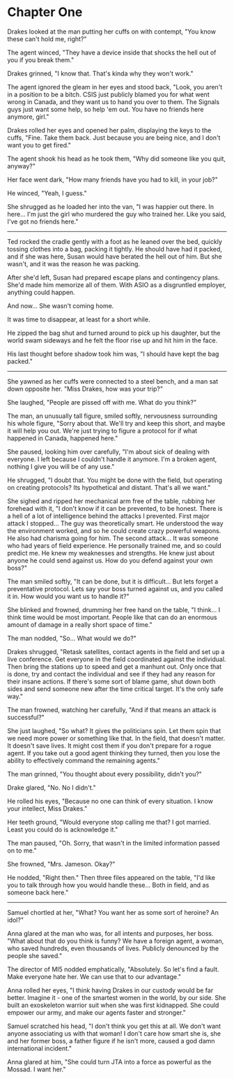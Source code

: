 # Chapter One

Drakes looked at the man putting her cuffs on with contempt, "You know these can't hold me, right?"

The agent winced, "They have a device inside that shocks the hell out of you if you break them."

Drakes grinned, "I know that. That's kinda why they won't work."

The agent ignored the gleam in her eyes and stood back, "Look, you aren't in a position to be a bitch. CSIS just publicly blamed you for what went wrong in Canada, and they want us to hand you over to them. The Signals guys just want some help, so help 'em out. You have no friends here anymore, girl."

Drakes rolled her eyes and opened her palm, displaying the keys to the cuffs, "Fine. Take them back. Just because you are being nice, and I don't want you to get fired."

The agent shook his head as he took them, "Why did someone like you quit, anyway?"

Her face went dark, "How many friends have you had to kill, in your job?"

He winced, "Yeah, I guess."

She shrugged as he loaded her into the van, "I was happier out there. In here... I'm just the girl who murdered the guy who trained her. Like you said, I've got no friends here."

---

Ted rocked the cradle gently with a foot as he leaned over the bed, quickly tossing clothes into a bag, packing it tightly. He should have had it packed, and if she was here, Susan would have berated the hell out of him. But she wasn't, and it was the reason he was packing.

After she'd left, Susan had prepared escape plans and contingency plans. She'd made him memorize all of them. With ASIO as a disgruntled employer, anything could happen.

And now... She wasn't coming home.

It was time to disappear, at least for a short while.

He zipped the bag shut and turned around to pick up his daughter, but the world swam sideways and he felt the floor rise up and hit him in the face.

His last thought before shadow took him was, "I should have kept the bag packed."

---

She yawned as her cuffs were connected to a steel bench, and a man sat down opposite her. "Miss Drakes, how was your trip?"

She laughed, "People are pissed off with me. What do you think?"

The man, an unusually tall figure, smiled softly, nervousness surrounding his whole figure, "Sorry about that. We'll try and keep this short, and maybe it will help you out. We're just trying to figure a protocol for if what happened in Canada, happened here."

She paused, looking him over carefully, "I'm about sick of dealing with everyone. I left because I couldn't handle it anymore. I'm a broken agent, nothing I give you will be of any use."

He shrugged, "I doubt that. You might be done with the field, but operating on creating protocols? Its hypothetical and distant. That's all we want."

She sighed and ripped her mechanical arm free of the table, rubbing her forehead with it, "I don't know if it can be prevented, to be honest. There is a hell of a lot of intelligence behind the attacks I prevented. First major attack I stopped... The guy was theoretically smart. He understood the way the environment worked, and so he could create crazy powerful weapons. He also had charisma going for him. The second attack... It was someone who had years of field experience. He personally trained me, and so could predict me. He knew my weaknesses and strengths. He knew just about anyone he could send against us. How do you defend against your own boss?"

The man smiled softly, "It can be done, but it is difficult... But lets forget a preventative protocol. Lets say your boss turned against us, and you called it in. How would you want us to handle it?"

She blinked and frowned, drumming her free hand on the table, "I think... I think time would be most important. People like that can do an enormous amount of damage in a really short space of time."

The man nodded, "So... What would we do?"

Drakes shrugged, "Retask satellites, contact agents in the field and set up a live conference. Get everyone in the field coordinated against the individual. Then bring the stations up to speed and get a manhunt out. Only once that is done, try and contact the individual and see if they had any reason for their insane actions. If there's some sort of blame game, shut down both sides and send someone new after the time critical target. It's the only safe way."

The man frowned, watching her carefully, "And if that means an attack is successful?"

She just laughed, "So what? It gives the politicians spin. Let them spin that we need more power or something like that. In the field, that doesn't matter. It doesn't save lives. It might cost them if you don't prepare for a rogue agent. If you take out a good agent thinking they turned, then you lose the ability to effectively command the remaining agents."

The man grinned, "You thought about every possibility, didn't you?"

Drake glared, "No. No I didn't."

He rolled his eyes, "Because no one can think of every situation. I know your intellect, Miss Drakes."

Her teeth ground, "Would everyone stop calling me that? I got married. Least you could do is acknowledge it."

The man paused, "Oh. Sorry, that wasn't in the limited information passed on to me."

She frowned, "Mrs. Jameson. Okay?"

He nodded, "Right then." Then three files appeared on the table, "I'd like you to talk through how you would handle these... Both in field, and as someone back here."

---

Samuel chortled at her, "What? You want her as some sort of heroine? An idol?"

Anna glared at the man who was, for all intents and purposes, her boss. "What about that do you think is funny? We have a foreign agent, a woman, who saved hundreds, even thousands of lives. Publicly denounced by the people she saved."

The director of MI5 nodded emphatically, "Absolutely. So let's find a fault. Make everyone hate her. We can use that to our advantage."

Anna rolled her eyes, "I think having Drakes in our custody would be far better. Imagine it - one of the smartest women in the world, by our side. She built an exoskeleton warrior suit when she was first kidnapped. She could empower our army, and make our agents faster and stronger."

Samuel scratched his head, "I don't think you get this at all. We don't want anyone associating us with that woman! I don't care how smart she is, she and her former boss, a father figure if he isn't more, caused a god damn international incident."

Anna glared at him, "She could turn JTA into a force as powerful as the Mossad. I want her."
